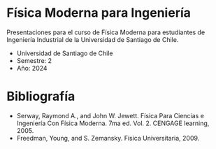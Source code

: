 # Física Moderna para Ingeniería
Presentaciones para el curso de Física Moderna para estudiantes de Ingeniería Industrial de la Universidad de Santiago de Chile.

- Universidad de Santiago de Chile
- Semestre: 2
- Año: 2024

# Bibliografía
- Serway, Raymond A., and John W. Jewett. Física Para Ciencias e Ingeniería Con Física Moderna. 7ma ed. Vol. 2. CENGAGE learning, 2005.
- Freedman, Young, and S. Zemansky. Física Universitaria, 2009.
